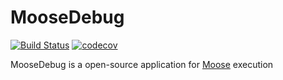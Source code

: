 # MooseDebug

[![Build Status](https://travis-ci.org/jjalvarezl/MooseDebug.svg?branch=master)](https://travis-ci.org/jjalvarezl/MooseDebug) [![codecov](https://codecov.io/gh/jjalvarezl/MooseDebug/branch/master/graph/badge.svg)](https://codecov.io/gh/jjalvarezl/MooseDebug)

MooseDebug is a open-source application for [Moose](http://moosetechnology.org/) execution